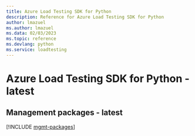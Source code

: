 ```yaml
---
title: Azure Load Testing SDK for Python
description: Reference for Azure Load Testing SDK for Python
author: lmazuel
ms.author: lmazuel
ms.data: 02/03/2023
ms.topic: reference
ms.devlang: python
ms.service: loadtesting
---
```

# Azure Load Testing SDK for Python - latest

## Management packages - latest
[!INCLUDE [mgmt-packages](load-testing-mgmt-index.md)]